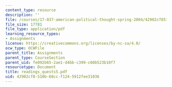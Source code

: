 ```yaml
---
content_type: resource
description: ''
file: /courses/17-037-american-political-thought-spring-2004/42902cf8510b68ccf1245912fee31036_readings_quests5.pdf
file_size: 17781
file_type: application/pdf
learning_resource_types:
- Assignments
license: https://creativecommons.org/licenses/by-nc-sa/4.0/
ocw_type: OCWFile
parent_title: Assignments
parent_type: CourseSection
parent_uid: fe092b65-2ae1-d4bb-c399-c60b523b10f7
resourcetype: Document
title: readings_quests5.pdf
uid: 42902cf8-510b-68cc-f124-5912fee31036
---
```

